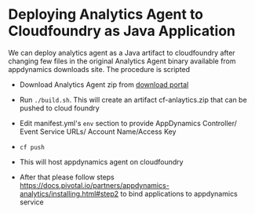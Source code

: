 # Deploying Analytics Agent to Cloudfoundry as Java Application

We can deploy analytics agent as a Java artifact to cloudfoundry after changing few files in the original Analytics Agent binary available from appdynamics downloads site. The procedure is scripted  

- Download Analytics Agent zip from [download portal](https://download.appdynamics.com/download/#version=&apm=analytics&os=&platform_admin_os=&appdynamics_cluster_os=&events=&eum=&page=1)

- Run `./build.sh`. This will create an artifact cf-anlaytics.zip that can be pushed to cloud foundry

- Edit manifest.yml's `env` section to provide AppDynamics Controller/ Event Service URLs/ Account Name/Access Key

- `cf push` 

- This will host appdynamics agent on cloudfoundry 

- After that please follow steps https://docs.pivotal.io/partners/appdynamics-analytics/installing.html#step2 to bind applications to appdynamics service